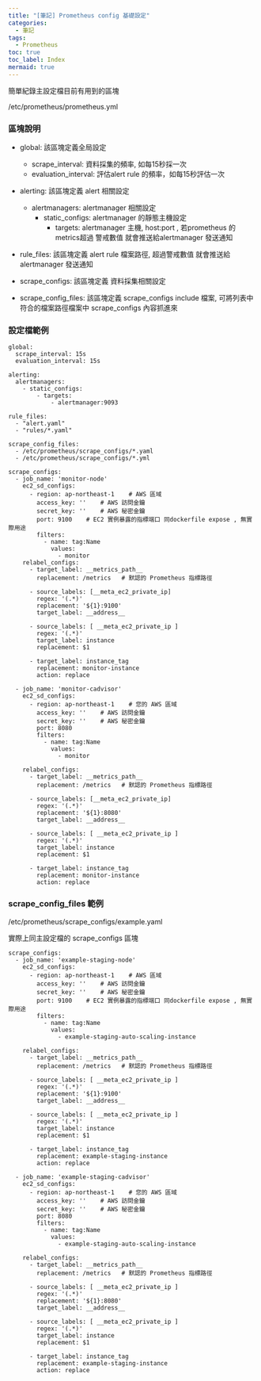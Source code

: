 ```yaml
---
title: "[筆記] Prometheus config 基礎設定"
categories:
  - 筆記
tags:
  - Prometheus
toc: true
toc_label: Index
mermaid: true
---
```



簡單紀錄主設定檔目前有用到的區塊   

/etc/prometheus/prometheus.yml  

### 區塊說明

- global: 該區塊定義全局設定  
  - scrape_interval: 資料採集的頻率, 如每15秒採一次  
  - evaluation_interval: 評估alert rule 的頻率，如每15秒評估一次  


- alerting: 該區塊定義 alert 相關設定  
  - alertmanagers: alertmanager 相關設定  
    - static_configs: alertmanager 的靜態主機設定  
      - targets: alertmanager 主機, host:port , 若prometheus 的metrics超過 警戒數值 就會推送給alertmanager 發送通知  

- rule_files: 該區塊定義 alert rule 檔案路徑, 超過警戒數值 就會推送給alertmanager 發送通知   

- scrape_configs: 該區塊定義 資料採集相關設定  

- scrape_config_files: 該區塊定義 scrape_configs include 檔案, 可將列表中 符合的檔案路徑檔案中 scrape_configs 內容抓進來   

### 設定檔範例

```
global:
  scrape_interval: 15s 
  evaluation_interval: 15s

alerting:
  alertmanagers:
    - static_configs:
        - targets:
            - alertmanager:9093

rule_files:
  - "alert.yaml"
  - "rules/*.yaml"

scrape_config_files:
  - /etc/prometheus/scrape_configs/*.yaml
  - /etc/prometheus/scrape_configs/*.yml

scrape_configs:
  - job_name: 'monitor-node'
    ec2_sd_configs:
      - region: ap-northeast-1    # AWS 區域
        access_key: ''    # AWS 訪問金鑰
        secret_key: ''    # AWS 秘密金鑰
        port: 9100    # EC2 實例暴露的指標端口 同dockerfile expose , 無實際用途
        filters:
          - name: tag:Name
            values:
              - monitor
    relabel_configs:
      - target_label: __metrics_path__
        replacement: /metrics   # 默認的 Prometheus 指標路徑

      - source_labels: [__meta_ec2_private_ip]
        regex: '(.*)'
        replacement: '${1}:9100'
        target_label: __address__

      - source_labels: [ __meta_ec2_private_ip ]
        regex: '(.*)'
        target_label: instance
        replacement: $1

      - target_label: instance_tag
        replacement: monitor-instance
        action: replace

  - job_name: 'monitor-cadvisor'
    ec2_sd_configs:
      - region: ap-northeast-1    # 您的 AWS 區域
        access_key: ''    # AWS 訪問金鑰
        secret_key: ''    # AWS 秘密金鑰
        port: 8080
        filters:
          - name: tag:Name
            values:
              - monitor

    relabel_configs:
      - target_label: __metrics_path__
        replacement: /metrics   # 默認的 Prometheus 指標路徑

      - source_labels: [__meta_ec2_private_ip]
        regex: '(.*)'
        replacement: '${1}:8080'
        target_label: __address__

      - source_labels: [ __meta_ec2_private_ip ]
        regex: '(.*)'
        target_label: instance
        replacement: $1

      - target_label: instance_tag
        replacement: monitor-instance
        action: replace
```

### scrape_config_files 範例

/etc/prometheus/scrape_configs/example.yaml

實際上同主設定檔的 scrape_configs 區塊  

```
scrape_configs:
  - job_name: 'example-staging-node'
    ec2_sd_configs:
      - region: ap-northeast-1    # AWS 區域
        access_key: ''    # AWS 訪問金鑰
        secret_key: ''    # AWS 秘密金鑰
        port: 9100    # EC2 實例暴露的指標端口 同dockerfile expose , 無實際用途
        filters:
          - name: tag:Name
            values:
              - example-staging-auto-scaling-instance

    relabel_configs:
      - target_label: __metrics_path__
        replacement: /metrics   # 默認的 Prometheus 指標路徑

      - source_labels: [ __meta_ec2_private_ip ]
        regex: '(.*)'
        replacement: '${1}:9100'
        target_label: __address__

      - source_labels: [ __meta_ec2_private_ip ]
        regex: '(.*)'
        target_label: instance
        replacement: $1

      - target_label: instance_tag
        replacement: example-staging-instance
        action: replace

  - job_name: 'example-staging-cadvisor'
    ec2_sd_configs:
      - region: ap-northeast-1    # 您的 AWS 區域
        access_key: ''    # AWS 訪問金鑰
        secret_key: ''    # AWS 秘密金鑰
        port: 8080
        filters:
          - name: tag:Name
            values:
              - example-staging-auto-scaling-instance

    relabel_configs:
      - target_label: __metrics_path__
        replacement: /metrics   # 默認的 Prometheus 指標路徑

      - source_labels: [ __meta_ec2_private_ip ]
        regex: '(.*)'
        replacement: '${1}:8080'
        target_label: __address__

      - source_labels: [ __meta_ec2_private_ip ]
        regex: '(.*)'
        target_label: instance
        replacement: $1

      - target_label: instance_tag
        replacement: example-staging-instance
        action: replace
```

